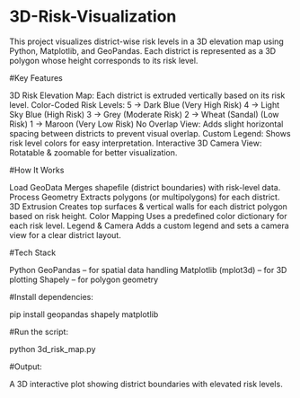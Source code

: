 # 3D-Risk-Visualization
This project visualizes district-wise risk levels in a 3D elevation map using Python, Matplotlib, and GeoPandas. Each district is represented as a 3D polygon whose height corresponds to its risk level.

#Key Features

3D Risk Elevation Map: Each district is extruded vertically based on its risk level.
Color-Coded Risk Levels:
5 → Dark Blue (Very High Risk)
4 → Light Sky Blue (High Risk)
3 → Grey (Moderate Risk)
2 → Wheat (Sandal) (Low Risk)
1 → Maroon (Very Low Risk)
No Overlap View: Adds slight horizontal spacing between districts to prevent visual overlap.
Custom Legend: Shows risk level colors for easy interpretation.
Interactive 3D Camera View: Rotatable & zoomable for better visualization.


#How It Works

Load GeoData
Merges shapefile (district boundaries) with risk-level data.
Process Geometry
Extracts polygons (or multipolygons) for each district.
3D Extrusion
Creates top surfaces & vertical walls for each district polygon based on risk height.
Color Mapping
Uses a predefined color dictionary for each risk level.
Legend & Camera
Adds a custom legend and sets a camera view for a clear district layout.

#Tech Stack

Python
GeoPandas – for spatial data handling
Matplotlib (mplot3d) – for 3D plotting
Shapely – for polygon geometry

#Install dependencies:

pip install geopandas shapely matplotlib

#Run the script:

python 3d_risk_map.py

#Output:

A 3D interactive plot showing district boundaries with elevated risk levels.


